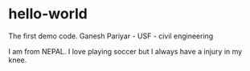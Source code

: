 # hello-world
The first demo code.
Ganesh Pariyar - USF - civil engineering

I am from NEPAL. I love playing soccer but I always have a injury in my knee. 
